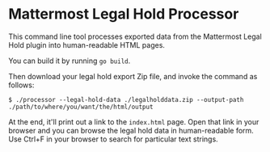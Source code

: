 Mattermost Legal Hold Processor
===============================

This command line tool processes exported data from the Mattermost Legal Hold plugin
into human-readable HTML pages.

You can build it by running `go build`.

Then download your legal hold export Zip file,
and invoke the command as follows:

```shell
$ ./processor --legal-hold-data ./legalholddata.zip --output-path ./path/to/where/you/want/the/html/output
```

At the end, it'll print out a link to the `index.html` page.
Open that link in your browser and you can browse the legal
hold data in human-readable form. Use Ctrl+F in your
browser to search for particular text strings.

